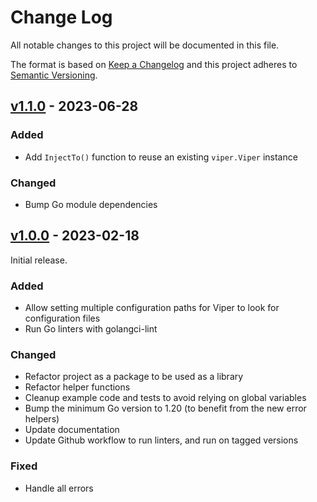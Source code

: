 # Change Log
All notable changes to this project will be documented in this file.

The format is based on [Keep a Changelog](https://keepachangelog.com/) and this
project adheres to [Semantic Versioning](https://semver.org/).

## [v1.1.0](https://github.com/virtualtam/venom/releases/tag/v1.1.0) - 2023-06-28
### Added
- Add `InjectTo()` function to reuse an existing `viper.Viper` instance

### Changed
- Bump Go module dependencies


## [v1.0.0](https://github.com/virtualtam/venom/releases/tag/v1.0.0) - 2023-02-18
Initial release.

### Added
- Allow setting multiple configuration paths for Viper to look for configuration files
- Run Go linters with golangci-lint

### Changed
- Refactor project as a package to be used as a library
- Refactor helper functions
- Cleanup example code and tests to avoid relying on global variables
- Bump the minimum Go version to 1.20 (to benefit from the new error helpers)
- Update documentation
- Update Github workflow to run linters, and run on tagged versions

### Fixed
- Handle all errors
